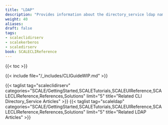 ```yaml
---
title: "LDAP"
description: "Provides information about the directory_service ldap namespace in the TrueNAS CLI. Includes command syntax and common commands."
weight: 40
aliases:
draft: false
tags:
- scaleclidirserv
- scalekerberos
- scaledirserv
book: SCALECLIReference
---
```


{{< toc >}}


{{< include file="/_includes/CLIGuideWIP.md" >}}


{{< taglist tag="scaleclidirserv" categories="SCALE/GettingStarted,SCALETutorials,SCALEUIReference,SCALECLIReference,References,Solutions" limit="5" title="Related CLI Directory_Service Articles" >}}
{{< taglist tag="scaleldap" categories="SCALE/GettingStarted,SCALETutorials,SCALEUIReference,SCALECLIReference,References,Solutions" limit="5" title="Related LDAP Articles" >}}